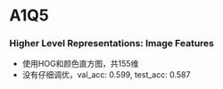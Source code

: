 # A1Q5

### Higher Level Representations: Image Features

- 使用HOG和颜色直方图，共155维
- 没有仔细调优，val_acc: 0.599, test_acc: 0.587


